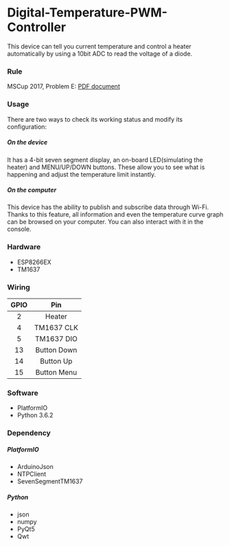 # Digital-Temperature-PWM-Controller
This device can tell you current temperature and control a heater automatically by using a 10bit ADC to read the voltage of a diode.

### Rule
MSCup 2017, Problem E: [PDF document](http://orymkdf8f.bkt.clouddn.com/E%E9%A2%98%E6%95%B0%E5%AD%97%E6%B8%A9%E5%BA%A6PWM%E6%8E%A7%E5%88%B6%E4%BB%AA.pdf)

### Usage
There are two ways to check its working status and modify its configuration:

##### On the device
It has a 4-bit seven segment display, an on-board LED(simulating the heater) and MENU/UP/DOWN buttons. These allow you to see what is happening and adjust the temperature limit instantly.

##### On the computer
This device has the ability to publish and subscribe data through Wi-Fi. Thanks to this feature, all information and even the temperature curve graph can be browsed on your computer. You can also interact with it in the console.

### Hardware
- ESP8266EX
- TM1637

### Wiring
| GPIO | Pin |
| :------------: | :------------: |
| 2 | Heater |
| 4 | TM1637 CLK |
| 5 | TM1637 DIO |
| 13 | Button Down |
| 14 | Button Up |
| 15 | Button Menu |

### Software
- PlatformIO
- Python 3.6.2

### Dependency

##### PlatformIO
- ArduinoJson
- NTPClient
- SevenSegmentTM1637

##### Python
- json
- numpy
- PyQt5
- Qwt

